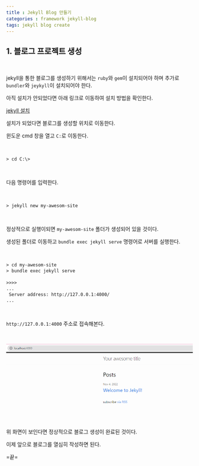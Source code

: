 ```yaml
---
title : Jekyll Blog 만들기
categories : framework jekyll-blog
tags: jekyll blog create
--- 
```


## 1. 블로그 프로젝트 생성

<br>

jekyll을 통한 블로그를 생성하기 위해서는 `ruby`와 `gem`이 설치되어야 하며 추가로 `bundler`와 `jeykyll`이 설치되어야 한다.

아직 설치가 안되었다면 아래 링크로 이동하여 설치 방법을 확인한다. 

[jekyll 설치](/jekyll/installation/jekyll-blog-installation/)

설치가 되었다면 블로그를 생성할 위치로 이동한다. 

윈도운 cmd 창을 열고 `C:`로 이동한다.

<br>

```
> cd C:\>
```

<br>

다음 명령어를 입력한다.

<br>

```
> jekyll new my-awesom-site
```
<br>

정상적으로 실행이되면 `my-awesom-site` 폴더가 생성되어 있을 것이다.

생성된 폴더로 이동하고 `bundle exec jekyll serve` 명령어로 서버를 실행한다. 

<br>

```
> cd my-awesom-site
> bundle exec jekyll serve

>>>>
...
 Server address: http://127.0.0.1:4000/
...
```

<br>

`http://127.0.0.1:4000` 주소로 접속해본다.

<br>

![블로그 화면](/assets/images/jekyll-blog/creating-jekyll-blog/1.png)

위 화면이 보인다면 정상적으로 블로그 생성이 완료된 것이다.

이제 앞으로 블로그를 열심히 작성하면 된다.



=끝=




